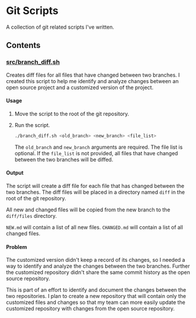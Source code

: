 # Git Scripts

A collection of git related scripts I've written.

## Contents

### [src/branch_diff.sh](src/branch_diff.sh)

Creates diff files for all files that have changed between two branches. I created this script to help me identify and analyze changes between an open source project and a customized version of the project. 

#### Usage

1. Move the script to the root of the git repository.

2. Run the script.

    ```bash
    ./branch_diff.sh <old_branch> <new_branch> <file_list>
    ```
    
    The `old_branch` and `new_branch` arguments are required. The file list is optional. If the `file_list` is not provided, all files that have changed between the two branches will be diffed.

#### Output

The script will create a diff file for each file that has changed between the two branches. The diff files will be placed in a directory named `diff` in the root of the git repository.

All new and changed files will be copied from the new branch to the `diff/files` directory.

`NEW.md` will contain a list of all new files.
`CHANGED.md` will contain a list of all changed files.

#### Problem

The customized version didn't keep a record of its changes, so I needed a way to identify and analyze the changes between the two branches. Further the customized repository didn't share the same commit history as the open source repository.

This is part of an effort to identify and document the changes between the two repositories. I plan to create a new repository that will contain only the customized files and changes so that my team can more easily update the customized repository with changes from the open source repository.